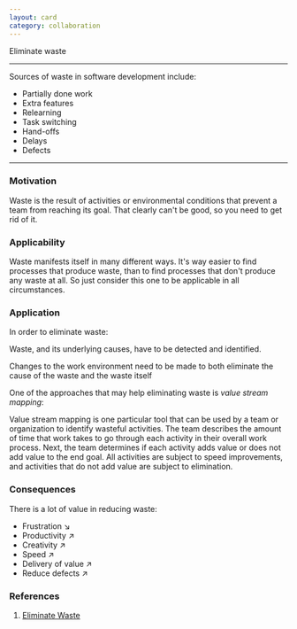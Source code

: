 ```yaml
---
layout: card
category: collaboration
---
```


Eliminate waste

---

Sources of waste in software development include:

- Partially done work
- Extra features
- Relearning
- Task switching
- Hand-offs
- Delays
- Defects

---

### Motivation

Waste is the result of activities or environmental conditions that prevent a team from reaching its goal. That clearly can't be good, so you need to get rid of it.

### Applicability

Waste manifests itself in many different ways. It's way easier to find processes that produce waste, than to find processes that don't produce any waste at all. So just consider this one to be applicable in all circumstances.

### Application

In order to eliminate waste:

Waste, and its underlying causes, have to be detected and identified.

Changes to the work environment need to be made to both eliminate the cause of the waste and the waste itself

One of the approaches that may help eliminating waste is _value stream mapping_:

Value stream mapping is one particular tool that can be used by a team or organization to identify wasteful activities. The team describes the amount of time that work takes to go through each activity in their overall work process. Next, the team determines if each activity adds value or does not add value to the end goal. All activities are subject to speed improvements, and activities that do not add value are subject to elimination.

### Consequences

There is a lot of value in reducing waste:

- Frustration ↘
- Productivity ↗
- Creativity ↗
- Speed ↗
- Delivery of value ↗
- Reduce defects ↗

### References

1. [Eliminate Waste](https://www.agileadvice.com/archives/2005/04/eliminate_waste.html)
